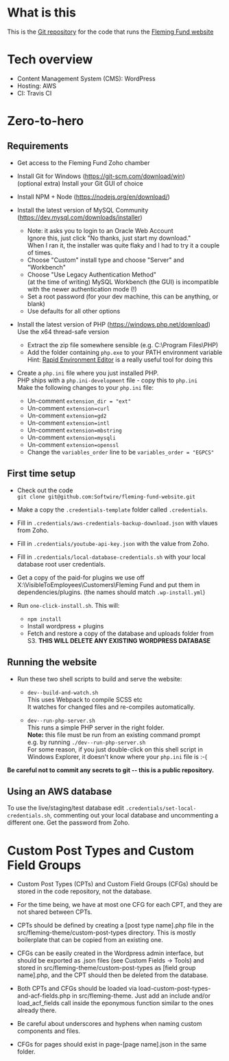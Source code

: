 # What is this
This is the [Git repository](https://en.wikipedia.org/wiki/Git) for the code that runs the [Fleming Fund website](http://www.flemingfund.org)

# Tech overview
* Content Management System (CMS): WordPress
* Hosting: AWS
* CI: Travis CI

# Zero-to-hero

## Requirements
* Get access to the Fleming Fund Zoho chamber

* Install Git for Windows (https://git-scm.com/download/win)  
  (optional extra) Install your Git GUI of choice

* Install NPM + Node (https://nodejs.org/en/download/)

* Install the latest version of MySQL Community (https://dev.mysql.com/downloads/installer)
  * Note: it asks you to login to an Oracle Web Account  
    Ignore this, just click "No thanks, just start my download."  
    When I ran it, the installer was quite flaky and I had to try it a couple of times.
  * Choose "Custom" install type and choose "Server" and "Workbench"
  * Choose "Use Legacy Authentication Method"  
    (at the time of writing) MySQL Workbench (the GUI) is incompatible with the newer authentication mode (!)
  * Set a root password (for your dev machine, this can be anything, or blank)
  * Use defaults for all other options

* Install the latest version of PHP (https://windows.php.net/download)  
  Use the x64 thread-safe version
  * Extract the zip file somewhere sensible (e.g. C:\Program Files\PHP)
  * Add the folder containing `php.exe` to your PATH environment variable  
    Hint: [Rapid Environment Editor](https://www.rapidee.com/en/download) is a really useful tool for doing this

* Create a `php.ini` file where you just installed PHP.  
  PHP ships with a `php.ini-development` file - copy this to `php.ini`  
  Make the following changes to your `php.ini` file:
  * Un-comment `extension_dir = "ext"`
  * Un-comment `extension=curl`
  * Un-comment `extension=gd2`
  * Un-comment `extension=intl`
  * Un-comment `extension=mbstring`
  * Un-comment `extension=mysqli`
  * Un-comment `extension=openssl`
  * Change the `variables_order` line to be `variables_order = "EGPCS"`

## First time setup

* Check out the code  
  `git clone git@github.com:Softwire/fleming-fund-website.git`

* Make a copy the `.credentials-template` folder called `.credentials`.

* Fill in `.credentials/aws-credentials-backup-download.json` with vlaues from Zoho.

* Fill in `.credentials/youtube-api-key.json` with the value from Zoho.

* Fill in `.credentials/local-database-credentials.sh` with your local database root user credentials.

* Get a copy of the paid-for plugins we use off X:\VisibleToEmployees\Customers\Fleming Fund and put them in dependencies/plugins.
(the names should match `.wp-install.yml`)

* Run `one-click-install.sh`. This will:
  * `npm install`
  * Install wordpress + plugins
  * Fetch and restore a copy of the database and uploads folder from S3.
    **THIS WILL DELETE ANY EXISTING WORDPRESS DATABASE**

## Running the website

* Run these two shell scripts to build and serve the website:
  * `dev--build-and-watch.sh`  
  This uses Webpack to compile SCSS etc  
  It watches for changed files and re-compiles automatically.

  * `dev--run-php-server.sh`  
  This runs a simple PHP server in the right folder.  
  **Note:** this file must be run from an existing command prompt  
  e.g. by running `./dev--run-php-server.sh`  
  For some reason, if you just double-click on this shell script in Windows Explorer, it doesn't know where your `php.ini` file is :-(

**Be careful not to commit any secrets to git -- this is a public repository.**


## Using an AWS database

To use the live/staging/test database edit `.credentials/set-local-credentials.sh`, commenting out your local database and
uncommenting a different one. Get the password from Zoho.


# Custom Post Types and Custom Field Groups

* Custom Post Types (CPTs) and Custom Field Groups (CFGs) should be stored in the code repository, not the database.

* For the time being, we have at most one CFG for each CPT, and they are not shared between CPTs.

* CPTs should be defined by creating a [post type name].php file in the src/fleming-theme/custom-post-types directory. This is mostly boilerplate that can be copied from an existing one.

* CFGs can be easily created in the Wordpress admin interface, but should be exported as .json files (see Custom Fields -> Tools) and stored in src/fleming-theme/custom-post-types as [field group name].php, and the CPT should then be deleted from the database.

* Both CPTs and CFGs should be loaded via load-custom-post-types-and-acf-fields.php in src/fleming-theme. Just add an include and/or load_acf_fields call inside the eponymous function similar to the ones already there.

* Be careful about underscores and hyphens when naming custom components and files.

* CFGs for pages should exist in page-[page name].json in the same folder.